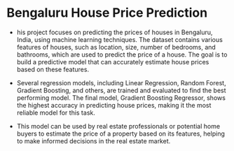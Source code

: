 # Bengaluru House Price Prediction
* his project focuses on predicting the prices of houses in Bengaluru, India, using machine learning techniques. The dataset contains various features of houses, such as location, size, number of bedrooms, and bathrooms, which are used to predict the price of a house. The goal is to build a predictive model that can accurately estimate house prices based on these features.

* Several regression models, including Linear Regression, Random Forest, Gradient Boosting, and others, are trained and evaluated to find the best performing model. The final model, Gradient Boosting Regressor, shows the highest accuracy in predicting house prices, making it the most reliable model for this task.

* This model can be used by real estate professionals or potential home buyers to estimate the price of a property based on its features, helping to make informed decisions in the real estate market.
